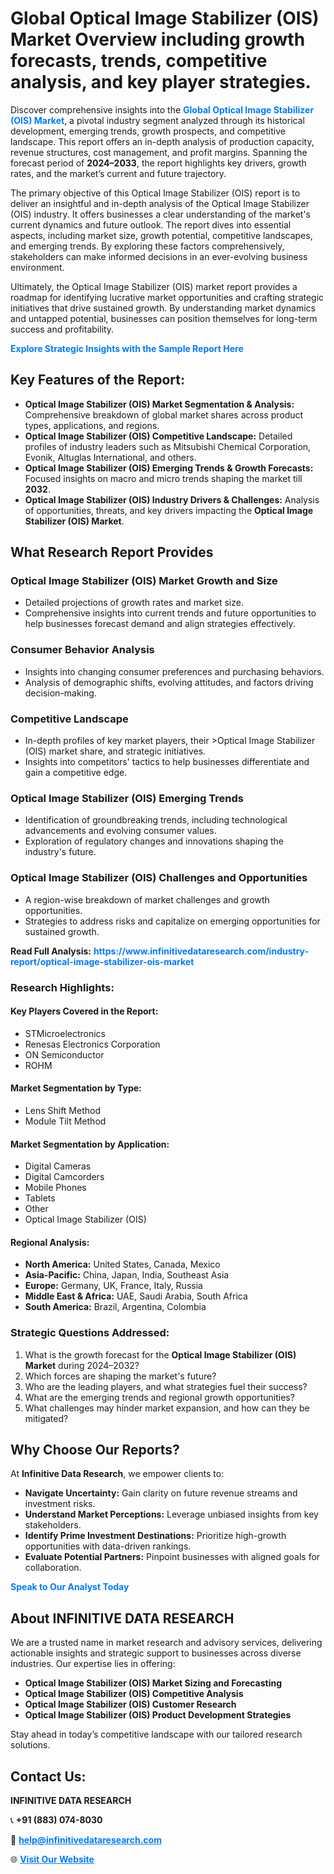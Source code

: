 <h1>Global Optical Image Stabilizer (OIS) Market Overview including growth forecasts, trends, competitive analysis, and key player strategies.</h1>
<p>
Discover comprehensive insights into the 
<a href="https://www.infinitivedataresearch.com/industry-report/optical-image-stabilizer-ois-market" rel="dofollow" style="color: #007BFF; text-decoration: none;"><strong>Global Optical Image Stabilizer (OIS) Market</strong></a>, a pivotal industry segment analyzed through its historical development, emerging trends, growth prospects, and competitive landscape. This report offers an in-depth analysis of production capacity, revenue structures, cost management, and profit margins. Spanning the forecast period of <strong>2024–2033</strong>, the report highlights key drivers, growth rates, and the market’s current and future trajectory.
</p>
<p>
The primary objective of this Optical Image Stabilizer (OIS) report is to deliver an insightful and in-depth analysis of the Optical Image Stabilizer (OIS) industry. It offers businesses a clear understanding of the market's current dynamics and future outlook. The report dives into essential aspects, including market size, growth potential, competitive landscapes, and emerging trends. By exploring these factors comprehensively, stakeholders can make informed decisions in an ever-evolving business environment.
</p>
<p>
Ultimately, the Optical Image Stabilizer (OIS) market report provides a roadmap for identifying lucrative market opportunities and crafting strategic initiatives that drive sustained growth. By understanding market dynamics and untapped potential, businesses can position themselves for long-term success and profitability.
</p>
<p>
<a href="https://www.infinitivedataresearch.com/request-sample/reportId=110855" style="color: #007BFF; text-decoration: none;"><strong>Explore Strategic Insights with the Sample Report Here</strong></a>
</p>

<h2>Key Features of the Report:</h2>
<ul>
<li><strong>Optical Image Stabilizer (OIS) Market Segmentation & Analysis:</strong> Comprehensive breakdown of global market shares across product types, applications, and regions.</li>
<li><strong>Optical Image Stabilizer (OIS) Competitive Landscape:</strong> Detailed profiles of industry leaders such as Mitsubishi Chemical Corporation, Evonik, Altuglas International, and others.</li>
<li><strong>Optical Image Stabilizer (OIS) Emerging Trends & Growth Forecasts:</strong> Focused insights on macro and micro trends shaping the market till <strong>2032</strong>.</li>
<li><strong>Optical Image Stabilizer (OIS) Industry Drivers & Challenges:</strong> Analysis of opportunities, threats, and key drivers impacting the <strong>Optical Image Stabilizer (OIS) Market</strong>.</li>
</ul>

<h2>What Research Report Provides</h2>
<h3>Optical Image Stabilizer (OIS) Market Growth and Size</h3>
<ul>
<li>Detailed projections of growth rates and market size.</li>
<li>Comprehensive insights into current trends and future opportunities to help businesses forecast demand and align strategies effectively.</li>
</ul>

<h3>Consumer Behavior Analysis</h3>
<ul>
<li>Insights into changing consumer preferences and purchasing behaviors.</li>
<li>Analysis of demographic shifts, evolving attitudes, and factors driving decision-making.</li>
</ul>

<h3>Competitive Landscape</h3>
<ul>
<li>In-depth profiles of key market players, their >Optical Image Stabilizer (OIS) market share, and strategic initiatives.</li>
<li>Insights into competitors' tactics to help businesses differentiate and gain a competitive edge.</li>
</ul>

<h3>Optical Image Stabilizer (OIS) Emerging Trends</h3>
<ul>
<li>Identification of groundbreaking trends, including technological advancements and evolving consumer values.</li>
<li>Exploration of regulatory changes and innovations shaping the industry's future.</li>
</ul>

<h3>Optical Image Stabilizer (OIS) Challenges and Opportunities</h3>
<ul>
<li>A region-wise breakdown of market challenges and growth opportunities.</li>
<li>Strategies to address risks and capitalize on emerging opportunities for sustained growth.</li>
</ul>
<p><strong>Read Full Analysis:</strong> <a href="https://www.infinitivedataresearch.com/industry-report/optical-image-stabilizer-ois-market" rel="dofollow" style="color: #007BFF; text-decoration: none;"><strong>https://www.infinitivedataresearch.com/industry-report/optical-image-stabilizer-ois-market</strong></a></p>
<h3>Research Highlights:</h3>
<h4>Key Players Covered in the Report:</h4>
<ul><li>STMicroelectronics</li><li>Renesas Electronics Corporation</li><li>ON Semiconductor</li><li>ROHM</li></ul>
<h4>Market Segmentation by Type:</h4>
<ul><li>Lens Shift Method</li><li>Module Tilt Method</li></ul>
<h4>Market Segmentation by Application:</h4>
<ul><li>Digital Cameras</li><li>Digital Camcorders</li><li>Mobile Phones</li><li>Tablets</li><li>Other</li><li>Optical Image Stabilizer (OIS)</li></ul>

<h4>Regional Analysis:</h4>
<ul>
<li><strong>North America:</strong> United States, Canada, Mexico</li>
<li><strong>Asia-Pacific:</strong> China, Japan, India, Southeast Asia</li>
<li><strong>Europe:</strong> Germany, UK, France, Italy, Russia</li>
<li><strong>Middle East & Africa:</strong> UAE, Saudi Arabia, South Africa</li>
<li><strong>South America:</strong> Brazil, Argentina, Colombia</li>
</ul>

<h3>Strategic Questions Addressed:</h3>
<ol>
<li>What is the growth forecast for the <strong>Optical Image Stabilizer (OIS) Market</strong> during 2024–2032?</li>
<li>Which forces are shaping the market's future?</li>
<li>Who are the leading players, and what strategies fuel their success?</li>
<li>What are the emerging trends and regional growth opportunities?</li>
<li>What challenges may hinder market expansion, and how can they be mitigated?</li>
</ol>

<h2>Why Choose Our Reports?</h2>
<p>At <strong>Infinitive Data Research</strong>, we empower clients to:</p>
<ul>
<li><strong>Navigate Uncertainty:</strong> Gain clarity on future revenue streams and investment risks.</li>
<li><strong>Understand Market Perceptions:</strong> Leverage unbiased insights from key stakeholders.</li>
<li><strong>Identify Prime Investment Destinations:</strong> Prioritize high-growth opportunities with data-driven rankings.</li>
<li><strong>Evaluate Potential Partners:</strong> Pinpoint businesses with aligned goals for collaboration.</li>
</ul>
<p><a href="https://www.infinitivedataresearch.com/industry-report/optical-image-stabilizer-ois-market" rel="dofollow" style="color: #007BFF; text-decoration: none;"><strong>Speak to Our Analyst Today</strong></a></p>

<h2>About INFINITIVE DATA RESEARCH</h2>
<p>We are a trusted name in market research and advisory services, delivering actionable insights and strategic support to businesses across diverse industries. Our expertise lies in offering:</p>
<ul>
<li><strong>Optical Image Stabilizer (OIS) Market Sizing and Forecasting</strong></li>
<li><strong>Optical Image Stabilizer (OIS) Competitive Analysis</strong></li>
<li><strong>Optical Image Stabilizer (OIS) Customer Research</strong></li>
<li><strong>Optical Image Stabilizer (OIS) Product Development Strategies</strong></li>
</ul>
<p>Stay ahead in today’s competitive landscape with our tailored research solutions.</p>

<h2>Contact Us:</h2>
<p><strong>INFINITIVE DATA RESEARCH</strong></p>
<p>📞 <strong>+91 (883) 074-8030</strong></p>
<p>📧 <strong><a href="mailto:help@infinitivedataresearch.com" style="color: #007BFF;">help@infinitivedataresearch.com</a></strong></p>
<p>🌐 <strong><a href="https://www.infinitivedataresearch.com" rel="dofollow" style="color: #007BFF;">Visit Our Website</a></strong></p>